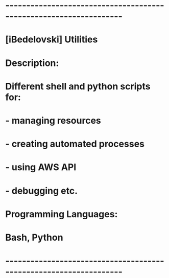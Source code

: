# ------------------------------------------------------------------
# [iBedelovski] Utilities
#
#          	    Description:
#          	    Different shell and python scripts for: 
#		            - managing resources 
#		            - creating automated processes
#		            - using AWS API
#		            - debugging etc.
#
# 		          Programming Languages:
# 		          Bash, Python
# ------------------------------------------------------------------
